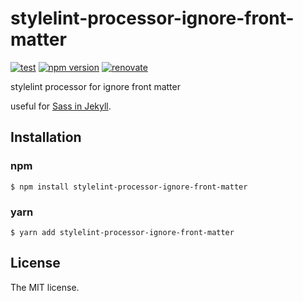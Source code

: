 # stylelint-processor-ignore-front-matter

[![test](https://github.com/sasaplus1/stylelint-processor-ignore-front-matter/workflows/test/badge.svg)](https://github.com/sasaplus1/stylelint-processor-ignore-front-matter)
[![npm version](https://badge.fury.io/js/stylelint-processor-ignore-front-matter.svg)](https://badge.fury.io/js/stylelint-processor-ignore-front-matter)
[![renovate](https://badges.renovateapi.com/github/sasaplus1/stylelint-processor-ignore-front-matter)](https://renovatebot.com)

stylelint processor for ignore front matter

useful for [Sass in Jekyll](https://jekyllrb.com/docs/assets/).

## Installation

### npm

```console
$ npm install stylelint-processor-ignore-front-matter
```

### yarn

```console
$ yarn add stylelint-processor-ignore-front-matter
```

## License

The MIT license.
